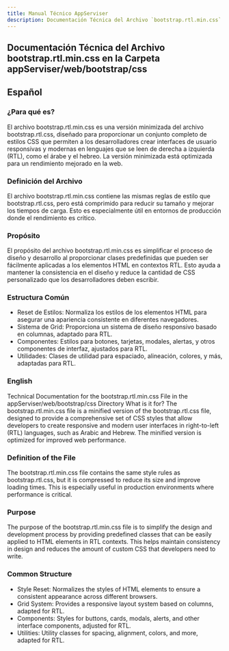 ```yaml
---
title: Manual Técnico AppServiser
description: Documentación Técnica del Archivo `bootstrap.rtl.min.css`
---
```


## Documentación Técnica del Archivo bootstrap.rtl.min.css en la Carpeta appServiser/web/bootstrap/css

## Español

### ¿Para qué es?
El archivo bootstrap.rtl.min.css es una versión minimizada del archivo bootstrap.rtl.css, diseñado para proporcionar un conjunto completo de estilos CSS que permiten a los desarrolladores crear interfaces de usuario responsivas y modernas en lenguajes que se leen de derecha a izquierda (RTL), como el árabe y el hebreo. La versión minimizada está optimizada para un rendimiento mejorado en la web.

### Definición del Archivo
El archivo bootstrap.rtl.min.css contiene las mismas reglas de estilo que bootstrap.rtl.css, pero está comprimido para reducir su tamaño y mejorar los tiempos de carga. Esto es especialmente útil en entornos de producción donde el rendimiento es crítico.

### Propósito
El propósito del archivo bootstrap.rtl.min.css es simplificar el proceso de diseño y desarrollo al proporcionar clases predefinidas que pueden ser fácilmente aplicadas a los elementos HTML en contextos RTL. Esto ayuda a mantener la consistencia en el diseño y reduce la cantidad de CSS personalizado que los desarrolladores deben escribir.

### Estructura Común
- Reset de Estilos: Normaliza los estilos de los elementos HTML para asegurar una apariencia consistente en diferentes navegadores.
- Sistema de Grid: Proporciona un sistema de diseño responsivo basado en columnas, adaptado para RTL.
- Componentes: Estilos para botones, tarjetas, modales, alertas, y otros componentes de interfaz, ajustados para RTL.
- Utilidades: Clases de utilidad para espaciado, alineación, colores, y más, adaptadas para RTL.

### English
Technical Documentation for the bootstrap.rtl.min.css File in the appServiser/web/bootstrap/css Directory
What is it for?
The bootstrap.rtl.min.css file is a minified version of the bootstrap.rtl.css file, designed to provide a comprehensive set of CSS styles that allow developers to create responsive and modern user interfaces in right-to-left (RTL) languages, such as Arabic and Hebrew. The minified version is optimized for improved web performance.

### Definition of the File
The bootstrap.rtl.min.css file contains the same style rules as bootstrap.rtl.css, but it is compressed to reduce its size and improve loading times. This is especially useful in production environments where performance is critical.

### Purpose
The purpose of the bootstrap.rtl.min.css file is to simplify the design and development process by providing predefined classes that can be easily applied to HTML elements in RTL contexts. This helps maintain consistency in design and reduces the amount of custom CSS that developers need to write.

### Common Structure
- Style Reset: Normalizes the styles of HTML elements to ensure a consistent appearance across different browsers.
- Grid System: Provides a responsive layout system based on columns, adapted for RTL.
- Components: Styles for buttons, cards, modals, alerts, and other interface components, adjusted for RTL.
- Utilities: Utility classes for spacing, alignment, colors, and more, adapted for RTL.

